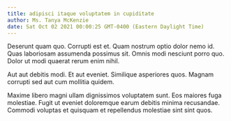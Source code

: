 ```yaml
---
title: adipisci itaque voluptatem in cupiditate
author: Ms. Tanya McKenzie
date: Sat Oct 02 2021 00:00:25 GMT-0400 (Eastern Daylight Time)
---
```

Deserunt quam quo. Corrupti est et. Quam nostrum optio dolor nemo id. Quas laboriosam assumenda possimus sit. Omnis modi nesciunt porro quo. Dolor ut modi quaerat rerum enim nihil.

 Aut aut debitis modi. Et aut eveniet. Similique asperiores quos. Magnam corrupti sed aut cum mollitia quidem.

 Maxime libero magni ullam dignissimos voluptatem sunt. Eos maiores fuga molestiae. Fugit ut eveniet doloremque earum debitis minima recusandae. Commodi voluptas et quisquam et repellendus molestiae sint sint quos.